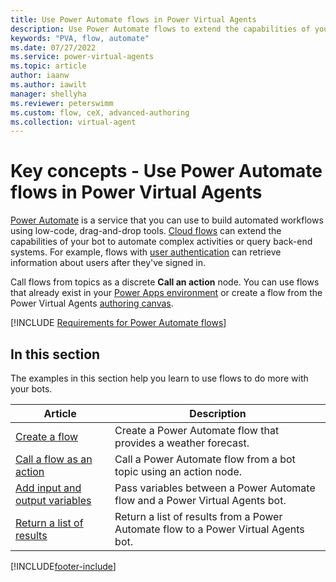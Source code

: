 ```yaml
---
title: Use Power Automate flows in Power Virtual Agents
description: Use Power Automate flows to extend the capabilities of your bots.
keywords: "PVA, flow, automate"
ms.date: 07/27/2022
ms.service: power-virtual-agents
ms.topic: article
author: iaanw
ms.author: iawilt
manager: shellyha
ms.reviewer: peterswimm
ms.custom: flow, ceX, advanced-authoring
ms.collection: virtual-agent
---
```


# Key concepts - Use Power Automate flows in Power Virtual Agents

[Power Automate](https://flow.microsoft.com) is a service that you can use to build automated workflows using low-code, drag-and-drop tools. [Cloud flows](/power-automate/overview-cloud) can extend the capabilities of your bot to automate complex activities or query back-end systems. For example, flows with [user authentication](advanced-end-user-authentication.md) can retrieve information about users after they've signed in.

Call flows from topics as a discrete **Call an action** node. You can use flows that already exist in your [Power Apps environment](environments-first-run-experience.md) or create a flow from the Power Virtual Agents [authoring canvas](authoring-create-edit-topics.md).

[!INCLUDE [Requirements for Power Automate flows](includes/flow-requirements.md)]

## In this section

The examples in this section help you learn to use flows to do more with your bots.<!--NOTE: It makes sense to me to put the two weather-forecast articles one after the other. Please change in the TOC, too.-->

| Article | Description |
| --- | --- |
| [Create a flow](advanced-flow-create.md) | Create a Power Automate flow that provides a weather forecast. |
| [Call a flow as an action](advanced-use-flow.md) | Call a Power Automate flow from a bot topic using an action node. |
| [Add input and output variables](advanced-flow-input-output.md) | Pass variables between a Power Automate flow and a Power Virtual Agents bot. |
| [Return a list of results](advanced-flow-list-of-results.md) | Return a list of results from a Power Automate flow to a Power Virtual Agents bot. |

[!INCLUDE[footer-include](includes/footer-banner.md)]
